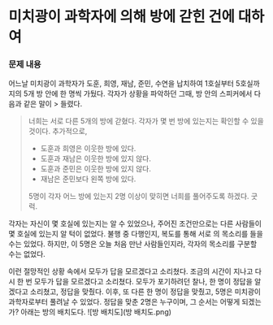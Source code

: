 # 미치광이 과학자에 의해 방에 갇힌 건에 대하여
### 문제 내용
어느날 미치광이 과학자가 도훈, 희영, 재남, 준민, 수연을 납치하여 1호실부터 5호실까지의 5개 방 안에 한 명씩 가뒀다. 각자가 상황을 파악하던 그때, 방 안의 스피커에서 다음과 같은 말이 > 들렸다. 
> 너희는 서로 다른 5개의 방에 갇혔다. 각자가 몇 번 방에 있는지는 확인할 수 있을 것이다. 추가적으로,
> * 도훈과 희영은 이웃한 방에 있다.
> * 도훈과 재남은 이웃한 방에 있지 않다.
> * 도훈과 준민은 이웃한 방에 있지 않다.
> * 재남은 준민보다 왼쪽 방에 있다.
> 
> 5명이 각자 어느 방에 있는지 2명 이상이 맞히면 너희를 풀어주도록 하겠다. 굿럭.

각자는 자신이 몇 호실에 있는지는 알 수 있었으나, 주어진 조건만으로는 다른 사람들이 몇 호실에 있는지 알 턱이 없었다. 불행 중 다행인지, 복도를 통해 서로 의 목소리를 들을 수는 있었다. 하지만, 이 5명은 오늘 처음 만난 사람들인지라, 각자의 목소리를 구분할 수는 없었다. 

이런 절망적인 상황 속에서 모두가 답을 모르겠다고 소리쳤다. 조금의 시간이 지나고 다시 한 번 모두가 답을 모르겠다고 소리쳤다. 모두가 포기하려던 찰나, 한 명이 정답을 알겠다고 소리쳤고, 정답을 맞췄다. 이후, 또 다른 한 명이 정답을 맞췄고, 5명은 미치광이 과학자로부터 풀려날 수 있었다. 정답을 맞춘 2명은 누구이며, 그 순서는 어떻게 되겠는가? 아래는 방의 배치도다.
![방 배치도](방 배치도.png)
